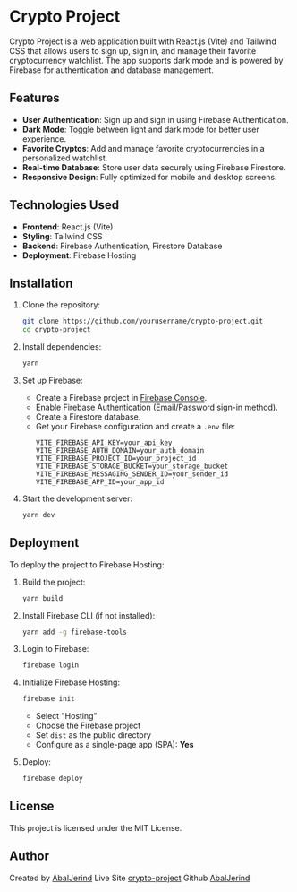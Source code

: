 # Crypto Project

Crypto Project is a web application built with React.js (Vite) and Tailwind CSS that allows users to sign up, sign in, and manage their favorite cryptocurrency watchlist. The app supports dark mode and is powered by Firebase for authentication and database management.

## Features

- **User Authentication**: Sign up and sign in using Firebase Authentication.
- **Dark Mode**: Toggle between light and dark mode for better user experience.
- **Favorite Cryptos**: Add and manage favorite cryptocurrencies in a personalized watchlist.
- **Real-time Database**: Store user data securely using Firebase Firestore.
- **Responsive Design**: Fully optimized for mobile and desktop screens.

## Technologies Used

- **Frontend**: React.js (Vite)
- **Styling**: Tailwind CSS
- **Backend**: Firebase Authentication, Firestore Database
- **Deployment**: Firebase Hosting

## Installation

1. Clone the repository:

   ```bash
   git clone https://github.com/yourusername/crypto-project.git
   cd crypto-project
   ```

2. Install dependencies:

   ```bash
   yarn
   ```

3. Set up Firebase:

   - Create a Firebase project in [Firebase Console](https://console.firebase.google.com/).
   - Enable Firebase Authentication (Email/Password sign-in method).
   - Create a Firestore database.
   - Get your Firebase configuration and create a `.env` file:
     ```env
     VITE_FIREBASE_API_KEY=your_api_key
     VITE_FIREBASE_AUTH_DOMAIN=your_auth_domain
     VITE_FIREBASE_PROJECT_ID=your_project_id
     VITE_FIREBASE_STORAGE_BUCKET=your_storage_bucket
     VITE_FIREBASE_MESSAGING_SENDER_ID=your_sender_id
     VITE_FIREBASE_APP_ID=your_app_id
     ```

4. Start the development server:

   ```bash
   yarn dev
   ```

## Deployment

To deploy the project to Firebase Hosting:

1. Build the project:

   ```bash
   yarn build
   ```

2. Install Firebase CLI (if not installed):

   ```bash
   yarn add -g firebase-tools
   ```

3. Login to Firebase:

   ```bash
   firebase login
   ```

4. Initialize Firebase Hosting:

   ```bash
   firebase init
   ```

   - Select "Hosting"
   - Choose the Firebase project
   - Set `dist` as the public directory
   - Configure as a single-page app (SPA): **Yes**

5. Deploy:

   ```bash
   firebase deploy
   ```

## License

This project is licensed under the MIT License.

## Author

Created by [AbalJerind](https://github.com/Abaljerind)
Live Site [crypto-project](https://cryptobase-010325.web.app)
Github [AbalJerind](https://github.com/Abaljerind/crypto-project)
